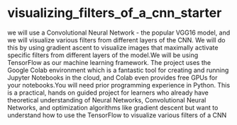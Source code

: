 # visualizing_filters_of_a_cnn_starter
we will use a Convolutional Neural Network - the popular VGG16 model, and we will visualize various filters from different layers of the CNN. We will do this by using gradient ascent to visualize images that maximally activate specific filters from different layers of the model.We will be using TensorFlow as our machine learning framework. The project uses the Google Colab environment which is a fantastic tool for creating and running Jupyter Notebooks in the cloud, and Colab even provides free GPUs for your notebooks.You will need prior programming experience in Python. This is a practical, hands on guided project for learners who already have theoretical understanding of Neural Networks, Convolutional Neural Networks, and optimization algorithms like gradient descent but want to understand how to use the TensorFlow to visualize various filters of a CNN
